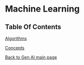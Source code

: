 # Machine Learning

## Table Of Contents

[Algorithms](./algorithms/README.md)

[Concepts](./core_concepts/prompt_engineering.md)

[Back to Gen AI main page](./../README.md)
